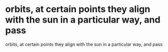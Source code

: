 # orbits, at certain points they align with the sun in a particular way, and pass

orbits, at certain points they align with the sun in a particular way, and pass